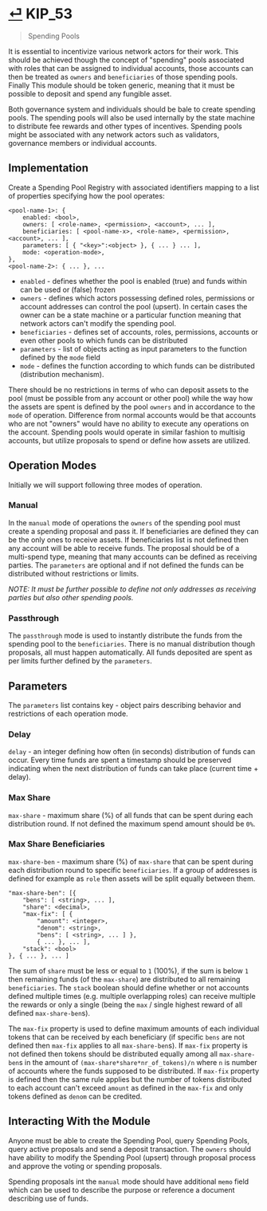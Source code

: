 # [⏎](README.md#Roadmap) KIP_53
> Spending Pools

It is essential to incentivize various network actors for their work. This should be achieved though the concept of "spending" pools associated with roles that can be assigned to individual accounts, those accounts can then be treated as `owners` and `beneficiaries` of those spending pools. Finally This module should be token generic, meaning that it must be possible to deposit and spend any fungible asset.

Both governance system and individuals should be bale to create spending pools. The spending pools will also be used internally by the state machine to distribute fee rewards and other types of incentives. Spending pools might be associated with any network actors such as validators, governance members or individual accounts.

## Implementation

Create a Spending Pool Registry with associated identifiers mapping to a list of properties specifying how the pool operates:

```
<pool-name-1>: {
    enabled: <bool>,
    owners: [ <role-name>, <permission>, <account>, ... ], 
    beneficiaries: [ <pool-name-x>, <role-name>, <permission>, <account>, ... ],
    parameters: [ { "<key>":<object> }, { ... } ... ],
    mode: <operation-mode>,
},
<pool-name-2>: { ... }, ...
```

* `enabled` - defines whether the pool is enabled (true) and funds within can be used or (false) frozen
* `owners` - defines which actors possessing defined roles, permissions or account addresses can control the pool (upsert). In certain cases the owner can be a state machine or a particular function meaning that network actors can't modify the spending pool.
* `beneficiaries` - defines set of accounts, roles, permissions, accounts or even other pools to which funds can be distributed
* `parameters` - list of objects acting as input parameters to the function defined by the `mode` field
* `mode` - defines the function according to which funds can be distributed (distribution mechanism). 

There should be no restrictions in terms of who can deposit assets to the pool (must be possible from any account or other pool) while the way how the assets are spent is defined by the pool `owners` and in accordance to the `mode` of operation. Difference from normal accounts would be that accounts who are not "owners" would have no ability to execute any operations on the account. Spending pools would operate in similar fashion to multisig accounts, but utilize proposals to spend or define how assets are utilized.

## Operation Modes

Initially we will support following three modes of operation. 

### Manual

In the `manual` mode of operations the `owners` of the spending pool must create a spending proposal and pass it. If beneficiaries are defined they can be the only ones to receive assets. If beneficiaries list is not defined then any account will be able to receive funds. The proposal should be of a multi-spend type, meaning that many accounts can be defined as receiving parties. The `parameters` are optional and if not defined the funds can be distributed without restrictions or limits.

_NOTE: It must be further possible to define not only addresses as receiving parties but also other spending pools._

### Passthrough 

The `passthrough` mode is used to instantly distribute the funds from the spending pool to the `beneficiaries`. There is no manual distribution though proposals, all must happen automatically. All funds deposited are spent as per limits further defined by the `parameters`.

## Parameters

The `parameters` list contains key - object pairs describing behavior and restrictions of each operation mode. 

### Delay

`delay` - an integer defining how often (in seconds) distribution of funds can occur. Every time funds are spent a timestamp should be preserved indicating when the next distribution of funds can take place (current time + delay). 

### Max Share

`max-share` - maximum share (%) of all funds that can be spent during each distribution round. If not defined the maximum spend amount should be `0%`.

### Max Share Beneficiaries

`max-share-ben` - maximum share (%) of `max-share` that can be spent during each distribution round to specific `beneficiaries`. If a group of addresses is defined for example as `role` then assets will be split equally between them.

```
"max-share-ben": [{
    "bens": [ <string>, ... ],
    "share": <decimal>,
    "max-fix": [ { 
        "amount": <integer>,
        "denom": <string>,
        "bens": [ <string>, ... ] },
        { ... }, ... ],
    "stack": <bool>
}, { ... }, ... ]
```
The sum of `share` must be less or equal to `1` (100%), if the sum is below `1` then remaining funds (of the `max-share`) are distributed to all remaining `beneficiaries`.  The `stack` boolean should define whether or not accounts defined multiple times (e.g. multiple overlapping roles) can receive multiple the rewards or only a single (being the `max` / single highest reward of all defined `max-share-ben`s).

The `max-fix` property is used to define maximum amounts of each individual tokens that can be received by each beneficiary (if specific `bens` are not defined then `max-fix` applies to all `max-share-ben`s). If `max-fix` property is not defined then tokens should be distributed equally among all `max-share-ben`s in the amount of `(max-share*share*nr_of_tokens)/n` where `n` is number of accounts where the funds supposed to be distributed. If `max-fix` property is defined then the same rule applies but the number of tokens distributed to each account can't exceed `amount` as defined in the `max-fix` and only tokens defined as `denom` can be credited.

## Interacting With the Module

Anyone must be able to create the Spending Pool, query Spending Pools, query active proposals and send a deposit transaction. The `owners` should have ability to modify the Spending Pool (upsert) through proposal process and approve the voting or spending proposals.

Spending proposals int the `manual` mode should have additional `memo` field which can be used to describe the purpose or reference a document describing use of funds.